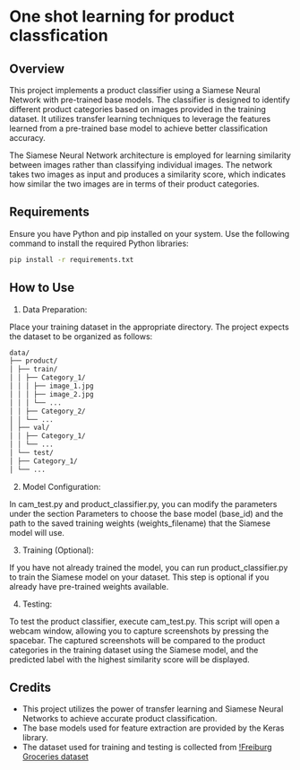 # One shot learning for product classfication
## Overview
This project implements a product classifier using a Siamese Neural Network with pre-trained base models. The classifier is designed to identify different product categories based on images provided in the training dataset. It utilizes transfer learning techniques to leverage the features learned from a pre-trained base model to achieve better classification accuracy.

The Siamese Neural Network architecture is employed for learning similarity between images rather than classifying individual images. The network takes two images as input and produces a similarity score, which indicates how similar the two images are in terms of their product categories.

## Requirements
Ensure you have Python and pip installed on your system. Use the following command to install the required Python libraries:

```bash
pip install -r requirements.txt
```
## How to Use
1. Data Preparation:

Place your training dataset in the appropriate directory. The project expects the dataset to be organized as follows:
```bash
data/
├── product/
│ ├── train/
│ │ ├── Category_1/
│ │ │ ├── image_1.jpg
│ │ │ ├── image_2.jpg
│ │ │ └── ...
│ │ ├── Category_2/
│ │ └── ...
│ ├── val/
│ │ ├── Category_1/
│ │ └── ...
│ └── test/
│ ├── Category_1/
│ └── ...
```
2. Model Configuration:

In cam_test.py and product_classifier.py, you can modify the parameters under the section Parameters to choose the base model (base_id) and the path to the saved training weights (weights_filename) that the Siamese model will use.

3. Training (Optional):

If you have not already trained the model, you can run product_classifier.py to train the Siamese model on your dataset. This step is optional if you already have pre-trained weights available.

4. Testing:

To test the product classifier, execute cam_test.py. This script will open a webcam window, allowing you to capture screenshots by pressing the spacebar. The captured screenshots will be compared to the product categories in the training dataset using the Siamese model, and the predicted label with the highest similarity score will be displayed.

## Credits
- This project utilizes the power of transfer learning and Siamese Neural Networks to achieve accurate product classification.
- The base models used for feature extraction are provided by the Keras library.
- The dataset used for training and testing is collected from [!Freiburg Groceries dataset](http://aisdatasets.informatik.uni-freiburg.de/freiburg_groceries_dataset/)
